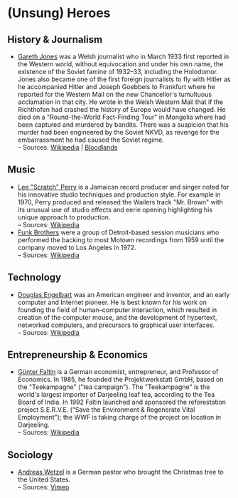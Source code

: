 # (Unsung) Heroes

## History & Journalism

- [Gareth Jones](https://en.wikipedia.org/wiki/Gareth_Jones_(journalist)) was a Welsh journalist who in March 1933 first reported in the Western world, 
without equivocation and under his own name, the existence of the Soviet famine of 1932–33, including the Holodomor. Jones also became one of the first 
foreign journalists to fly with Hitler as he accompanied Hitler and Joseph Goebbels to Frankfurt where he reported for the Western Mail on the new Chancellor's 
tumultuous acclamation in that city. He wrote in the Welsh Western Mail that if the Richthofen had crashed the history of Europe would have changed. 
He died on a "Round-the-World Fact-Finding Tour" in Mongolia where had been captured and murdered by bandits. There was a suspicion that his murder had been 
engineered by the Soviet NKVD, as revenge for the embarrassment he had caused the Soviet regime.
<br />– Sources: [Wikipedia](https://en.wikipedia.org/wiki/Gareth_Jones_(journalist)) | [Bloodlands](https://en.wikipedia.org/wiki/Bloodlands)

## Music

- [Lee "Scratch" Perry](https://en.wikipedia.org/wiki/Lee_%22Scratch%22_Perry) is a Jamaican record producer and singer noted for his innovative studio 
techniques and production style. For example in 1970, Perry produced and released the Wailers track "Mr. Brown" with its unusual use of studio effects and eerie opening highlighting his unique approach to production. <br />– Sources: [Wikipedia](https://en.wikipedia.org/wiki/Lee_%22Scratch%22_Perry)
- [Funk Brothers](https://en.wikipedia.org/wiki/The_Funk_Brothers) were a group of Detroit-based session musicians who performed the backing to most Motown recordings from 1959 until the company moved to Los Angeles in 1972.<br />– Sources: [Wikipedia](https://en.wikipedia.org/wiki/The_Funk_Brothers)

## Technology

- [Douglas Engelbart](https://en.wikipedia.org/wiki/Douglas_Engelbart) was an American engineer and inventor, and an early computer and Internet pioneer. He is best known for his work on founding the field of human–computer interaction, which resulted in creation of the computer mouse, and the development of hypertext, networked computers, and precursors to graphical user interfaces.
<br />– Sources: [Wikipedia](https://en.wikipedia.org/wiki/Douglas_Engelbart)


## Entrepreneurship & Economics

- [Günter Faltin](https://de.wikipedia.org/wiki/G%C3%BCnter_Faltin) is a German economist, entrepreneur, and Professor of Economics. In 1985, he founded the Projektwerkstatt GmbH, based on the "Teekampagne" ("tea campaign"). The "Teekampagne" is the world's largest importer of Darjeeling leaf tea, according to the Tea Board of India. In 1992 Faltin launched and sponsored the reforestation project S.E.R.V.E. (“Save the Environment & Regenerate Vital Employment"); the WWF is taking charge of the project on location in Darjeeling.
<br />– Sources: [Wikipedia](https://de.wikipedia.org/wiki/G%C3%BCnter_Faltin)

## Sociology

- [Andreas Wetzel](https://de.wikipedia.org/wiki/G%C3%BCnter_Faltin) is a German pastor who brought the Christmas tree to the United States.
<br />– Sources: [Vimeo](https://vimeo.com/488046475)


